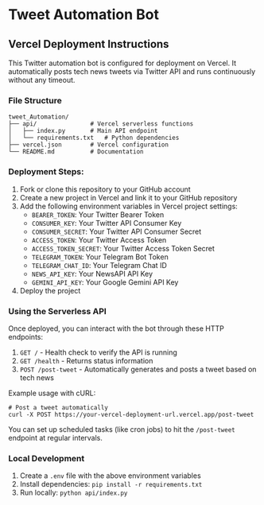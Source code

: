 # Tweet Automation Bot

## Vercel Deployment Instructions

This Twitter automation bot is configured for deployment on Vercel. It automatically posts tech news tweets via Twitter API and runs continuously without any timeout.

### File Structure

```
tweet_Automation/
├── api/               # Vercel serverless functions
│   ├── index.py       # Main API endpoint
│   └── requirements.txt   # Python dependencies
├── vercel.json        # Vercel configuration
└── README.md          # Documentation
```

### Deployment Steps:

1. Fork or clone this repository to your GitHub account
2. Create a new project in Vercel and link it to your GitHub repository
3. Add the following environment variables in Vercel project settings:
   - `BEARER_TOKEN`: Your Twitter Bearer Token
   - `CONSUMER_KEY`: Your Twitter API Consumer Key
   - `CONSUMER_SECRET`: Your Twitter API Consumer Secret
   - `ACCESS_TOKEN`: Your Twitter Access Token
   - `ACCESS_TOKEN_SECRET`: Your Twitter Access Token Secret
   - `TELEGRAM_TOKEN`: Your Telegram Bot Token
   - `TELEGRAM_CHAT_ID`: Your Telegram Chat ID
   - `NEWS_API_KEY`: Your NewsAPI API Key
   - `GEMINI_API_KEY`: Your Google Gemini API Key
4. Deploy the project

### Using the Serverless API

Once deployed, you can interact with the bot through these HTTP endpoints:

1. `GET /` - Health check to verify the API is running
2. `GET /health` - Returns status information
3. `POST /post-tweet` - Automatically generates and posts a tweet based on tech news

Example usage with cURL:
```
# Post a tweet automatically
curl -X POST https://your-vercel-deployment-url.vercel.app/post-tweet
```

You can set up scheduled tasks (like cron jobs) to hit the `/post-tweet` endpoint at regular intervals.

### Local Development

1. Create a `.env` file with the above environment variables
2. Install dependencies: `pip install -r requirements.txt`
3. Run locally: `python api/index.py`